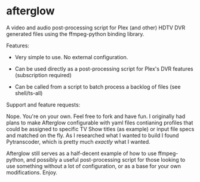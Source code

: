 # afterglow
A video and audio post-processing script for Plex (and other) HDTV DVR generated files using the ffmpeg-python binding library.

Features: 

- Very simple to use. No external configuration. 

- Can be used directly as a post-processing script for Plex's DVR features (subscription required)

- Can be called from a script to batch process a backlog of files (see shell/ts-all)


Support and feature requests:

Nope. You're on your own. Feel free to fork and have fun. I originally had plans to make Afterglow configurable with yaml files contianing profiles that could be assigned to specific TV Show titles (as example) or input file specs and matched on the fly. As I researched what I wanted to build I found Pytranscoder, which is pretty much *exactly* what I wanted. 

Afterglow still serves as a half-decent example of how to use ffmpeg-python, and possibly a useful post-processing script for those looking to use something without a lot of configuration, or as a base for your own modifications. Enjoy.
